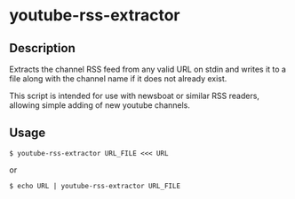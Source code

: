 # youtube-rss-extractor

## Description
Extracts the channel RSS feed from any valid URL on stdin and writes it to a file along with the channel name if it does not already exist.

This script is intended for use with newsboat or similar RSS readers, allowing simple adding of new youtube channels.

## Usage

    $ youtube-rss-extractor URL_FILE <<< URL

or

    $ echo URL | youtube-rss-extractor URL_FILE
